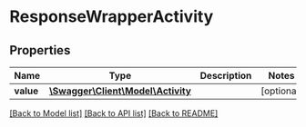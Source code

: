 # ResponseWrapperActivity

## Properties
Name | Type | Description | Notes
------------ | ------------- | ------------- | -------------
**value** | [**\Swagger\Client\Model\Activity**](Activity.md) |  | [optional] 

[[Back to Model list]](../README.md#documentation-for-models) [[Back to API list]](../README.md#documentation-for-api-endpoints) [[Back to README]](../README.md)


